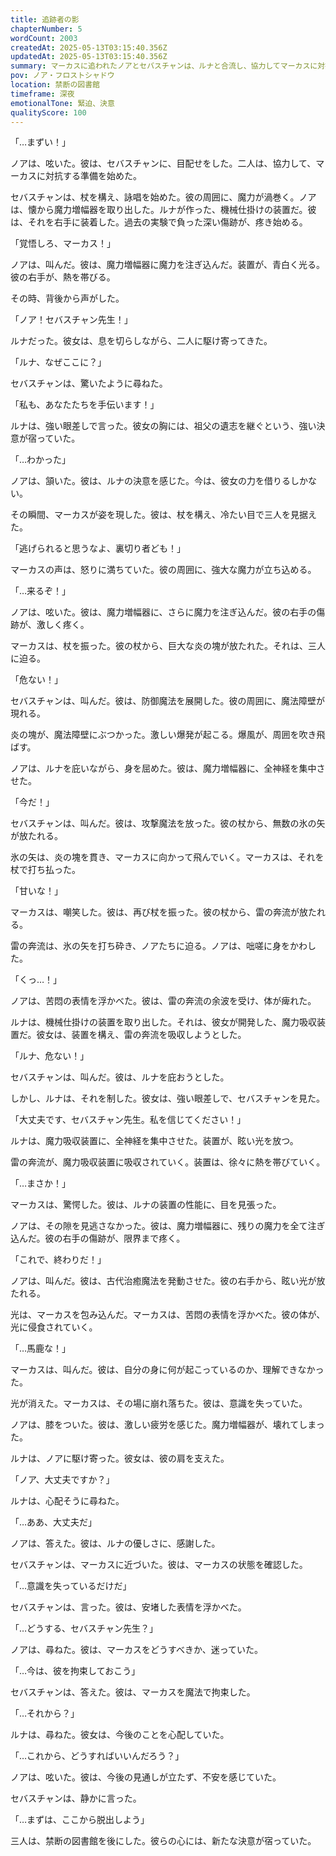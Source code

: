 ```yaml
---
title: 追跡者の影
chapterNumber: 5
wordCount: 2003
createdAt: 2025-05-13T03:15:40.356Z
updatedAt: 2025-05-13T03:15:40.356Z
summary: マーカスに追われたノアとセバスチャンは、ルナと合流し、協力してマーカスに対抗する。ノアは過去の傷と向き合い、ルナは祖父の遺志を継ぐ決意を新たにする。
pov: ノア・フロストシャドウ
location: 禁断の図書館
timeframe: 深夜
emotionalTone: 緊迫、決意
qualityScore: 100
---
```


「…まずい！」

ノアは、呟いた。彼は、セバスチャンに、目配せをした。二人は、協力して、マーカスに対抗する準備を始めた。

セバスチャンは、杖を構え、詠唱を始めた。彼の周囲に、魔力が渦巻く。ノアは、懐から魔力増幅器を取り出した。ルナが作った、機械仕掛けの装置だ。彼は、それを右手に装着した。過去の実験で負った深い傷跡が、疼き始める。

「覚悟しろ、マーカス！」

ノアは、叫んだ。彼は、魔力増幅器に魔力を注ぎ込んだ。装置が、青白く光る。彼の右手が、熱を帯びる。

その時、背後から声がした。

「ノア！セバスチャン先生！」

ルナだった。彼女は、息を切らしながら、二人に駆け寄ってきた。

「ルナ、なぜここに？」

セバスチャンは、驚いたように尋ねた。

「私も、あなたたちを手伝います！」

ルナは、強い眼差しで言った。彼女の胸には、祖父の遺志を継ぐという、強い決意が宿っていた。

「…わかった」

ノアは、頷いた。彼は、ルナの決意を感じた。今は、彼女の力を借りるしかない。

その瞬間、マーカスが姿を現した。彼は、杖を構え、冷たい目で三人を見据えた。

「逃げられると思うなよ、裏切り者ども！」

マーカスの声は、怒りに満ちていた。彼の周囲に、強大な魔力が立ち込める。

「…来るぞ！」

ノアは、呟いた。彼は、魔力増幅器に、さらに魔力を注ぎ込んだ。彼の右手の傷跡が、激しく疼く。

マーカスは、杖を振った。彼の杖から、巨大な炎の塊が放たれた。それは、三人に迫る。

「危ない！」

セバスチャンは、叫んだ。彼は、防御魔法を展開した。彼の周囲に、魔法障壁が現れる。

炎の塊が、魔法障壁にぶつかった。激しい爆発が起こる。爆風が、周囲を吹き飛ばす。

ノアは、ルナを庇いながら、身を屈めた。彼は、魔力増幅器に、全神経を集中させた。

「今だ！」

セバスチャンは、叫んだ。彼は、攻撃魔法を放った。彼の杖から、無数の氷の矢が放たれる。

氷の矢は、炎の塊を貫き、マーカスに向かって飛んでいく。マーカスは、それを杖で打ち払った。

「甘いな！」

マーカスは、嘲笑した。彼は、再び杖を振った。彼の杖から、雷の奔流が放たれる。

雷の奔流は、氷の矢を打ち砕き、ノアたちに迫る。ノアは、咄嗟に身をかわした。

「くっ…！」

ノアは、苦悶の表情を浮かべた。彼は、雷の奔流の余波を受け、体が痺れた。

ルナは、機械仕掛けの装置を取り出した。それは、彼女が開発した、魔力吸収装置だ。彼女は、装置を構え、雷の奔流を吸収しようとした。

「ルナ、危ない！」

セバスチャンは、叫んだ。彼は、ルナを庇おうとした。

しかし、ルナは、それを制した。彼女は、強い眼差しで、セバスチャンを見た。

「大丈夫です、セバスチャン先生。私を信じてください！」

ルナは、魔力吸収装置に、全神経を集中させた。装置が、眩い光を放つ。

雷の奔流が、魔力吸収装置に吸収されていく。装置は、徐々に熱を帯びていく。

「…まさか！」

マーカスは、驚愕した。彼は、ルナの装置の性能に、目を見張った。

ノアは、その隙を見逃さなかった。彼は、魔力増幅器に、残りの魔力を全て注ぎ込んだ。彼の右手の傷跡が、限界まで疼く。

「これで、終わりだ！」

ノアは、叫んだ。彼は、古代治癒魔法を発動させた。彼の右手から、眩い光が放たれる。

光は、マーカスを包み込んだ。マーカスは、苦悶の表情を浮かべた。彼の体が、光に侵食されていく。

「…馬鹿な！」

マーカスは、叫んだ。彼は、自分の身に何が起こっているのか、理解できなかった。

光が消えた。マーカスは、その場に崩れ落ちた。彼は、意識を失っていた。

ノアは、膝をついた。彼は、激しい疲労を感じた。魔力増幅器が、壊れてしまった。

ルナは、ノアに駆け寄った。彼女は、彼の肩を支えた。

「ノア、大丈夫ですか？」

ルナは、心配そうに尋ねた。

「…ああ、大丈夫だ」

ノアは、答えた。彼は、ルナの優しさに、感謝した。

セバスチャンは、マーカスに近づいた。彼は、マーカスの状態を確認した。

「…意識を失っているだけだ」

セバスチャンは、言った。彼は、安堵した表情を浮かべた。

「…どうする、セバスチャン先生？」

ノアは、尋ねた。彼は、マーカスをどうすべきか、迷っていた。

「…今は、彼を拘束しておこう」

セバスチャンは、答えた。彼は、マーカスを魔法で拘束した。

「…それから？」

ルナは、尋ねた。彼女は、今後のことを心配していた。

「…これから、どうすればいいんだろう？」

ノアは、呟いた。彼は、今後の見通しが立たず、不安を感じていた。

セバスチャンは、静かに言った。

「…まずは、ここから脱出しよう」

三人は、禁断の図書館を後にした。彼らの心には、新たな決意が宿っていた。